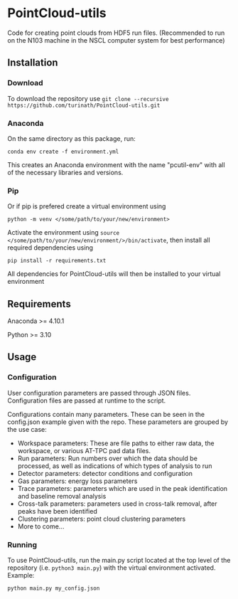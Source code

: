 # PointCloud-utils

Code for creating point clouds from HDF5 run files. (Recommended to run on the N103 machine in the NSCL computer
system for best performance)

## Installation

### Download

To download the repository use `git clone --recursive https://github.com/turinath/PointCloud-utils.git`

### Anaconda

On the same directory as this package, run:

```[bash]
conda env create -f environment.yml
```

This creates an Anaconda environment with the name "pcutil-env" with all of the necessary libraries and versions.

### Pip

Or if pip is prefered create a virtual environment using

```[bash]
python -m venv </some/path/to/your/new/environment>
```

Activate the environment using `source </some/path/to/your/new/environment/>/bin/activate`, then install all required dependencies using

```[bash]
pip install -r requirements.txt
```

All dependencies for PointCloud-utils will then be installed to your virtual environment

## Requirements

Anaconda >= 4.10.1

Python >= 3.10

## Usage

### Configuration

User configuration parameters are passed through JSON files. Configuration files are passed at runtime to the script.

Configurations contain many parameters. These can be seen in the config.json example given with the repo. These parameters are grouped by the use case:

- Workspace parameters: These are file paths to either raw data, the workspace, or various AT-TPC pad data files.
- Run parameters: Run numbers over which the data should be processed, as well as indications of which types of analysis to run
- Detector parameters: detector conditions and configuration
- Gas parameters: energy loss parameters
- Trace parameters: parameters which are used in the peak identification and baseline removal analysis
- Cross-talk parameters: parameters used in cross-talk removal, after peaks have been identified
- Clustering parameters: point cloud clustering parameters
- More to come...

### Running

To use PointCloud-utils, run the main.py script located at the top level of the repository (i.e. `python3 main.py`) with the virtual environment activated. Example:

```[bash]
python main.py my_config.json
```
